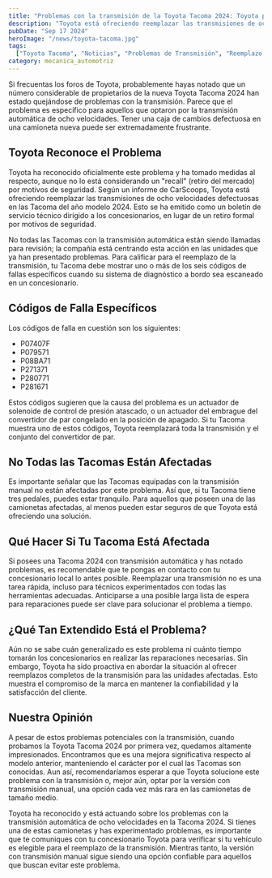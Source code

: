 ```yaml
---
title: "Problemas con la transmisión de la Toyota Tacoma 2024: Toyota podría reemplazarla"
description: "Toyota está ofreciendo reemplazar las transmisiones de ocho velocidades en ciertas Tacoma 2024 debido a problemas detectados. Conoce más detalles sobre este problema y lo que debes hacer si eres dueño de una de estas camionetas."
pubDate: "Sep 17 2024"
heroImage: "/news/toyota-tacoma.jpg"
tags:
  ["Toyota Tacoma", "Noticias", "Problemas de Transmisión", "Reemplazo de Transmisión", "Automóviles"]
category: mecanica_automotriz
---
```


Si frecuentas los foros de Toyota, probablemente hayas notado que un número considerable de propietarios de la nueva Toyota Tacoma 2024 han estado quejándose de problemas con la transmisión. Parece que el problema es específico para aquellos que optaron por la transmisión automática de ocho velocidades. Tener una caja de cambios defectuosa en una camioneta nueva puede ser extremadamente frustrante.

## Toyota Reconoce el Problema

Toyota ha reconocido oficialmente este problema y ha tomado medidas al respecto, aunque no lo está considerando un "recall" (retiro del mercado) por motivos de seguridad. Según un informe de CarScoops, Toyota está ofreciendo reemplazar las transmisiones de ocho velocidades defectuosas en las Tacoma del año modelo 2024. Esto se ha emitido como un boletín de servicio técnico dirigido a los concesionarios, en lugar de un retiro formal por motivos de seguridad.

No todas las Tacomas con la transmisión automática están siendo llamadas para revisión; la compañía está centrando esta acción en las unidades que ya han presentado problemas. Para calificar para el reemplazo de la transmisión, tu Tacoma debe mostrar uno o más de los seis códigos de fallas específicos cuando su sistema de diagnóstico a bordo sea escaneado en un concesionario.

## Códigos de Falla Específicos

Los códigos de falla en cuestión son los siguientes:

- P07407F
- P079571
- P08BA71
- P271371
- P280771
- P281671

Estos códigos sugieren que la causa del problema es un actuador de solenoide de control de presión atascado, o un actuador del embrague del convertidor de par congelado en la posición de apagado. Si tu Tacoma muestra uno de estos códigos, Toyota reemplazará toda la transmisión y el conjunto del convertidor de par.

## No Todas las Tacomas Están Afectadas

Es importante señalar que las Tacomas equipadas con la transmisión manual no están afectadas por este problema. Así que, si tu Tacoma tiene tres pedales, puedes estar tranquilo. Para aquellos que poseen una de las camionetas afectadas, al menos pueden estar seguros de que Toyota está ofreciendo una solución.

## Qué Hacer Si Tu Tacoma Está Afectada

Si posees una Tacoma 2024 con transmisión automática y has notado problemas, es recomendable que te pongas en contacto con tu concesionario local lo antes posible. Reemplazar una transmisión no es una tarea rápida, incluso para técnicos experimentados con todas las herramientas adecuadas. Anticiparse a una posible larga lista de espera para reparaciones puede ser clave para solucionar el problema a tiempo.

## ¿Qué Tan Extendido Está el Problema?

Aún no se sabe cuán generalizado es este problema ni cuánto tiempo tomarán los concesionarios en realizar las reparaciones necesarias. Sin embargo, Toyota ha sido proactiva en abordar la situación al ofrecer reemplazos completos de la transmisión para las unidades afectadas. Esto muestra el compromiso de la marca en mantener la confiabilidad y la satisfacción del cliente.

## Nuestra Opinión

A pesar de estos problemas potenciales con la transmisión, cuando probamos la Toyota Tacoma 2024 por primera vez, quedamos altamente impresionados. Encontramos que es una mejora significativa respecto al modelo anterior, manteniendo el carácter por el cual las Tacomas son conocidas. Aun así, recomendaríamos esperar a que Toyota solucione este problema con la transmisión o, mejor aún, optar por la versión con transmisión manual, una opción cada vez más rara en las camionetas de tamaño medio.

Toyota ha reconocido y está actuando sobre los problemas con la transmisión automática de ocho velocidades en la Tacoma 2024. Si tienes una de estas camionetas y has experimentado problemas, es importante que te comuniques con tu concesionario Toyota para verificar si tu vehículo es elegible para el reemplazo de la transmisión. Mientras tanto, la versión con transmisión manual sigue siendo una opción confiable para aquellos que buscan evitar este problema.

